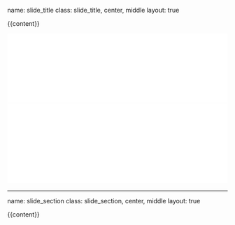 name: slide_title
class: slide_title, center, middle
layout: true

{{content}}

<div class="slide_logos">
<img alt="nuieee-logo" src="/assets/nuieee-logo.png">
<img alt="cs-logo" src="/assets/computer-society-logo.svg">
</div>

---

name: slide_section
class: slide_section, center, middle
layout: true

{{content}}
